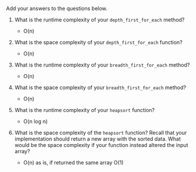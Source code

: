 Add your answers to the questions below.

1. What is the runtime complexity of your `depth_first_for_each` method?

   - O(n)

2. What is the space complexity of your `depth_first_for_each` function?
   - O(n)
3. What is the runtime complexity of your `breadth_first_for_each` method?
   - O(n)
4. What is the space complexity of your `breadth_first_for_each` method?
   - O(n)
5. What is the runtime complexity of your `heapsort` function?
   - O(n log n)
6. What is the space complexity of the `heapsort` function? Recall that your implementation should return a new array with the sorted data. What would be the space complexity if your function instead altered the input array?
   - O(n) as is, if returned the same array O(1)
